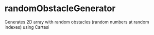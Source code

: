 # randomObstacleGenerator
Generates 2D array with random obstacles (random numbers at random indexes) using Cartesi
